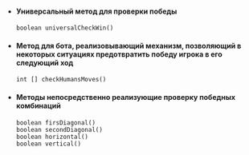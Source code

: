 - #### Универсальный метод для проверки победы
      boolean universalCheckWin()
- #### Метод для бота, реализовывающий механизм, позволяющий в некоторых ситуациях предотвратить победу игрока в его следующий ход
      int [] checkHumansMoves()
- #### Методы непосредственно реализующие проверку победных комбинаций
      boolean firsDiagonal()
      boolean secondDiagonal()
      boolean horizontal()
      boolean vertical() 